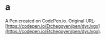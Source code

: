 # a

A Pen created on CodePen.io. Original URL: [https://codepen.io/Etchegoyen/pen/dyrJvgx](https://codepen.io/Etchegoyen/pen/dyrJvgx).

